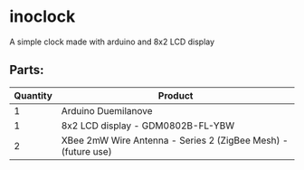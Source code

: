 inoclock
========

A simple clock made with arduino and 8x2 LCD display

Parts:
--------------------


 Quantity           | Product
--------------------|--------------------
    1               | Arduino Duemilanove
    1               | 8x2 LCD display - GDM0802B-FL-YBW
    2               | XBee 2mW Wire Antenna - Series 2 (ZigBee Mesh) - (future use)
